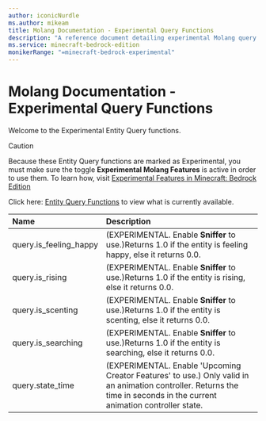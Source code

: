 ```yaml
---
author: iconicNurdle
ms.author: mikeam
title: Molang Documentation - Experimental Query Functions
description: "A reference document detailing experimental Molang query functions"
ms.service: minecraft-bedrock-edition
monikerRange: "=minecraft-bedrock-experimental"
---
```


# Molang Documentation - Experimental Query Functions

Welcome to the Experimental Entity Query functions.

> [!CAUTION]
> Because these Entity Query functions are marked as Experimental, you must make sure the toggle **Experimental Molang Features** is active in order to use them. To learn how, visit [Experimental Features in Minecraft: Bedrock Edition](../../../../../Documents/ExperimentalFeaturesToggle.md)
>
> Click here: [Entity Query Functions](QueryFunctions.md) to view what is currently available.

| Name| Description |
|:-----------|:-----------|
| query.is_feeling_happy| (EXPERIMENTAL. Enable **Sniffer** to use.)Returns 1.0 if the entity is feeling happy, else it returns 0.0. |
| query.is_rising| (EXPERIMENTAL. Enable **Sniffer** to use.)Returns 1.0 if the entity is rising, else it returns 0.0. |
| query.is_scenting| (EXPERIMENTAL. Enable **Sniffer** to use.)Returns 1.0 if the entity is scenting, else it returns 0.0. |
| query.is_searching| (EXPERIMENTAL. Enable **Sniffer** to use.)Returns 1.0 if the entity is searching, else it returns 0.0. |
| query.state_time| (EXPERIMENTAL. Enable 'Upcoming Creator Features' to use.) Only valid in an animation controller. Returns the time in seconds in the current animation controller state. |
